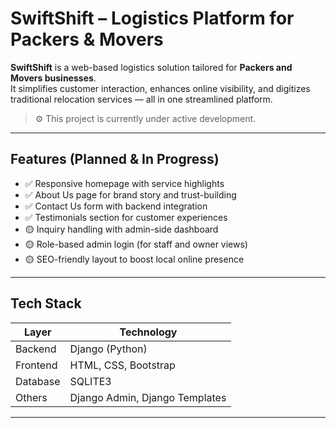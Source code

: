 # SwiftShift – Logistics Platform for Packers & Movers

**SwiftShift** is a web-based logistics solution tailored for **Packers and Movers businesses**.  
It simplifies customer interaction, enhances online visibility, and digitizes traditional relocation services — all in one streamlined platform.

> ⚙️ This project is currently under active development.

---


## Features (Planned & In Progress)

- ✅ Responsive homepage with service highlights
- ✅ About Us page for brand story and trust-building
- ✅ Contact Us form with backend integration
- ✅ Testimonials section for customer experiences
- 🟡 Inquiry handling with admin-side dashboard
- 🟡 Role-based admin login (for staff and owner views)
- 🟡 SEO-friendly layout to boost local online presence

---

## Tech Stack

| Layer       | Technology       |
|-------------|------------------|
| Backend     | Django (Python)  |
| Frontend    | HTML, CSS, Bootstrap |
| Database    | SQLITE3|
| Others      | Django Admin, Django Templates |

---
